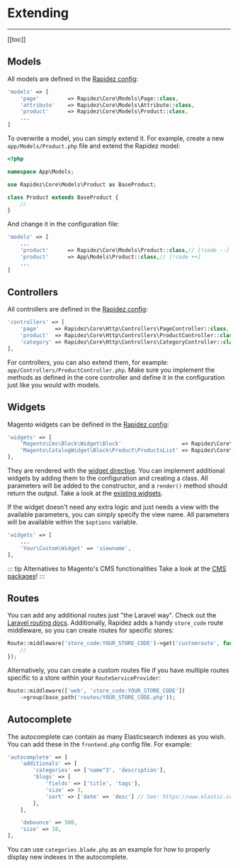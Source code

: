 # Extending

---

[[toc]]

## Models

All models are defined in the [Rapidez config](configuration.md#rapidez):

```php
'models' => [
    'page'         => Rapidez\Core\Models\Page::class,
    'attribute'    => Rapidez\Core\Models\Attribute::class,
    'product'      => Rapidez\Core\Models\Product::class,
    ...
]
```

To overwrite a model, you can simply extend it. For example, create a new `app/Models/Product.php` file and extend the Rapidez model:

```php
<?php

namespace App\Models;

use Rapidez\Core\Models\Product as BaseProduct;

class Product extends BaseProduct {
    //
}
```

And change it in the configuration file:

```php
'models' => [
    ...
    'product'      => Rapidez\Core\Models\Product::class,// [!code --]
    'product'      => App\Models\Product::class,// [!code ++]
    ...
]
```

## Controllers

All controllers are defined in the [Rapidez config](configuration.md#rapidez):

```php
'controllers' => [
    'page'     => Rapidez\Core\Http\Controllers\PageController::class,
    'product'  => Rapidez\Core\Http\Controllers\ProductController::class,
    'category' => Rapidez\Core\Http\Controllers\CategoryController::class,
],
```

For controllers, you can also extend them, for example: `app/Controllers/ProductController.php`. Make sure you implement the methods as defined in the core controller and define it in the configuration just like you would with models.

## Widgets

Magento widgets can be defined in the [Rapidez config](configuration.md#rapidez): 

```php
'widgets' => [
    'Magento\Cms\Block\Widget\Block'                   => Rapidez\Core\Widgets\Block::class,
    'Magento\CatalogWidget\Block\Product\ProductsList' => Rapidez\Core\Widgets\ProductList::class,
],
```

They are rendered with the [widget directive](theming.md#widget). You can implement additional widgets by adding them to the configuration and creating a class. All parameters will be added to the constructor, and a `render()` method should return the output. Take a look at the [existing widgets](https://github.com/rapidez/core/tree/master/src/Widgets).

If the widget doesn't need any extra logic and just needs a view with the available parameters, you can simply specify the view name. All parameters will be available within the `$options` variable.

```php
'widgets' => [
    ...
    'Your\Custom\Widget' => 'viewname',
],
```

::: tip Alternatives to Magento's CMS functionalities
Take a look at the [CMS packages](packages.md#cms)!
:::

## Routes

You can add any additional routes just "the Laravel way". Check out the [Laravel routing docs](https://laravel.com/docs/11.x/routing). Additionally, Rapidez adds a handy `store_code` route middleware, so you can create routes for specific stores:

```php
Route::middleware('store_code:YOUR_STORE_CODE')->get('customroute', function () {
    // 
});
```

Alternatively, you can create a custom routes file if you have multiple routes specific to a store within your `RouteServiceProvider`:

```php
Route::middleware(['web', 'store_code:YOUR_STORE_CODE'])
    ->group(base_path('routes/YOUR_STORE_CODE.php'));
```

## Autocomplete

The autocomplete can contain as many Elasticsearch indexes as you wish. You can add these in the `frontend.php` config file. For example:

```php
'autocomplete' => [
    'additionals' => [
        'categories' => ['name^3', 'description'],
        'blogs' => [
            'fields' => ['title', 'tags'],
            'size' => 3,
            'sort' => ['date' => 'desc'] // See: https://www.elastic.co/guide/en/elasticsearch/reference/7.17/sort-search-results.html
        ],
    ],

    'debounce' => 500,
    'size' => 10,
],
```

You can use `categories.blade.php` as an example for how to properly display new indexes in the autocomplete.